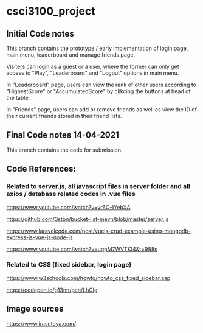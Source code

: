 # csci3100_project

## Initial Code notes

This branch contains the prototype / early implementation of login page, main menu, leaderboard and manage friends page.

Visiters can login as a guest or a user, where the former can only get access to "Play", "Leaderboard" and "Logout" options in main menu.

In "Leaderboard" page, users can view the rank of other users according to "HighestScore" or "AccumulatedScore" by clikcing the buttons at head of the table.

In "Friends" page, users can add or remove friends as well as view the ID of their current friends stored in their friend lists.

## Final Code notes 14-04-2021

This branch contains the code for submission.



## Code References:

### Related to server.js, all javascript files in server folder and all axios / database related codes in .vue files

https://www.youtube.com/watch?v=vr6O-IYebXA

https://github.com/3stbn/bucket-list-mevn/blob/master/server.js

https://www.laravelcode.com/post/vuejs-crud-example-using-mongodb-express-js-vue-js-node-js

https://www.youtube.com/watch?v=uqpM7WVTKI4&t=988s

### Related to CSS (fixed sidebar, login page)

https://www.w3schools.com/howto/howto_css_fixed_sidebar.asp

https://codepen.io/g13nn/pen/LhCIg

## Image sources
https://www.irasutoya.com/
